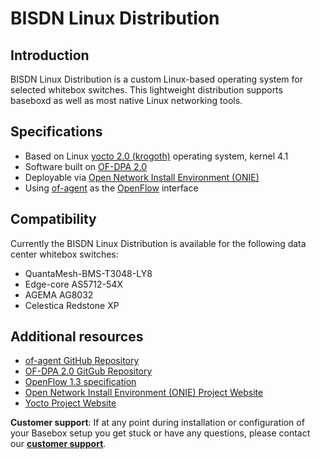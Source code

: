 # BISDN Linux Distribution
## Introduction
BISDN Linux Distribution is a custom Linux-based operating
system for selected whitebox switches. This lightweight
distribution supports baseboxd as well as most native
Linux networking tools.

## Specifications
* Based on Linux [yocto 2.0 (krogoth)][yocto] operating system, kernel 4.1
* Software built on [OF-DPA 2.0][ofdpa]
* Deployable via [Open Network Install Environment (ONIE)][onie]
* Using [of-agent][ofa] as the [OpenFlow][of] interface

## Compatibility
Currently the BISDN Linux Distribution is available for the following data center whitebox switches:
* QuantaMesh-BMS-T3048-LY8
* Edge-core AS5712-54X
* AGEMA AG8032
* Celestica Redstone XP

## Additional resources
* [of-agent GitHub Repository][ofa]
* [OF-DPA 2.0 GitGub Repository][ofdpa]
* [OpenFlow 1.3 specification][of]
* [Open Network Install Environment (ONIE) Project Website][onie]
* [Yocto Project Website][yocto]

**Customer support**: If at any point during installation or configuration of your Basebox setup you get stuck or have any questions, please contact our **[customer support](../customer_support.html#customer_support)**.

[onie]: http://onie.org/ (Open Network Install Environment)
[yocto]: https://www.yoctoproject.org/downloads/core/krogoth21 (Yocto project website)
[ofa]: https://github.com/Broadcom-Switch/of-dpa/tree/master/src/ofagent (of-agent GitHub repository)
[of]: https://www.opennetworking.org/images/stories/downloads/sdn-resources/onf-specifications/openflow/openflow-switch-v1.3.5.pdf (OpenFlow v1.3 specification pdf)
[ofdpa]: https://github.com/Broadcom-Switch/of-dpa (OF-DPA 2.0 GitHub repository)
